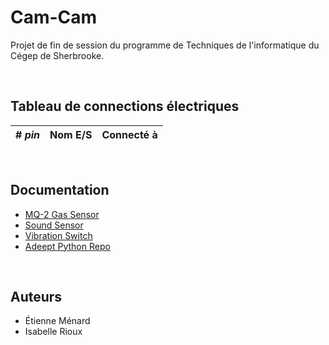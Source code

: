 # Cam-Cam
Projet de fin de session du programme de Techniques de l'informatique du Cégep de Sherbrooke.

&nbsp;

## Tableau de connections électriques

| # *pin* | Nom E/S | Connecté à |
|-|-|-|

&nbsp;

## Documentation

- [MQ-2 Gas Sensor](https://www.manualslib.com/manual/1813326/Adeept-Ultimate-Sensor-Kit-For-Raspberry-Pi.html?page=121#manual)
- [Sound Sensor](https://www.manualslib.com/manual/1813326/Adeept-Ultimate-Sensor-Kit-For-Raspberry-Pi.html?page=125#manual)
- [Vibration Switch](https://www.manualslib.com/manual/1813326/Adeept-Ultimate-Sensor-Kit-For-Raspberry-Pi.html?page=55#manual)
- [Adeept Python Repo](https://github.com/adeept/Adeept_Sensor_Kit_for_RPi_Python_Code)

&nbsp;

## Auteurs
- Étienne Ménard
- Isabelle Rioux
